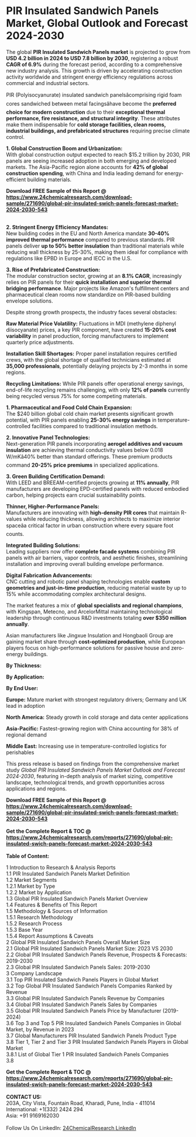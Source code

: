 <h1>PIR Insulated Sandwich Panels Market, Global Outlook and Forecast 2024-2030</h1><p>The global <strong>PIR Insulated Sandwich Panels market</strong> is projected to grow from <strong>USD 4.2 billion in 2024 to USD 7.8 billion by 2030</strong>, registering a robust <strong>CAGR of 6.9%</strong> during the forecast period, according to a comprehensive new industry analysis. This growth is driven by accelerating construction activity worldwide and stringent energy efficiency regulations across commercial and industrial sectors.</p><p>PIR (Polyisocyanurate) insulated sandwich panelsâcomprising rigid foam cores sandwiched between metal facingsâhave become the <strong>preferred choice for modern construction</strong> due to their <strong>exceptional thermal performance, fire resistance, and structural integrity</strong>. These attributes make them indispensable for <strong>cold storage facilities, clean rooms, industrial buildings, and prefabricated structures</strong> requiring precise climate control.</p><p><strong>1. Global Construction Boom and Urbanization:</strong><br>
With global construction output expected to reach $15.2 trillion by 2030, PIR panels are seeing increased adoption in both emerging and developed markets. The Asia-Pacific region alone accounts for <strong>42% of global construction spending</strong>, with China and India leading demand for energy-efficient building materials.</p><div><b>Download FREE Sample of this Report @ 
            <a href="https://www.24chemicalresearch.com/download-sample/271690/global-pir-insulated-swich-panels-forecast-market-2024-2030-543">
            https://www.24chemicalresearch.com/download-sample/271690/global-pir-insulated-swich-panels-forecast-market-2024-2030-543</a></b></div><br><p><strong>2. Stringent Energy Efficiency Mandates:</strong><br>
New building codes in the EU and North America mandate <strong>30-40% improved thermal performance</strong> compared to previous standards. PIR panels deliver <strong>up to 50% better insulation</strong> than traditional materials while reducing wall thickness by 25-30%, making them ideal for compliance with regulations like EPBD in Europe and IECC in the U.S.</p><p><strong>3. Rise of Prefabricated Construction:</strong><br>
The modular construction sector, growing at an <strong>8.1% CAGR</strong>, increasingly relies on PIR panels for their <strong>quick installation and superior thermal bridging performance</strong>. Major projects like Amazon's fulfillment centers and pharmaceutical clean rooms now standardize on PIR-based building envelope solutions.</p><p>Despite strong growth prospects, the industry faces several obstacles:</p><p><strong>Raw Material Price Volatility:</strong> Fluctuations in MDI (methylene diphenyl diisocyanate) prices, a key PIR component, have created <strong>15-20% cost variability</strong> in panel production, forcing manufacturers to implement quarterly price adjustments.</p><p><strong>Installation Skill Shortages:</strong> Proper panel installation requires certified crews, with the global shortage of qualified technicians estimated at <strong>35,000 professionals</strong>, potentially delaying projects by 2-3 months in some regions.</p><p><strong>Recycling Limitations:</strong> While PIR panels offer operational energy savings, end-of-life recycling remains challenging, with only <strong>12% of panels</strong> currently being recycled versus 75% for some competing materials.</p><p><strong>1. Pharmaceutical and Food Cold Chain Expansion:</strong><br>
The $240 billion global cold chain market presents significant growth potential, with PIR panels enabling <strong>25-30% energy savings</strong> in temperature-controlled facilities compared to traditional insulation methods.</p><p><strong>2. Innovative Panel Technologies:</strong><br>
Next-generation PIR panels incorporating <strong>aerogel additives and vacuum insulation</strong> are achieving thermal conductivity values below 0.018 W/mKâ40% better than standard offerings. These premium products command <strong>20-25% price premiums</strong> in specialized applications.</p><p><strong>3. Green Building Certification Demand:</strong><br>
With LEED and BREEAM-certified projects growing at <strong>11% annually</strong>, PIR manufacturers are developing EPD-certified panels with reduced embodied carbon, helping projects earn crucial sustainability points.</p><p><strong>Thinner, Higher-Performance Panels:</strong><br>
	Manufacturers are innovating with <strong>high-density PIR cores</strong> that maintain R-values while reducing thickness, allowing architects to maximize interior spaceâa critical factor in urban construction where every square foot counts.</p><p><strong>Integrated Building Solutions:</strong><br>
	Leading suppliers now offer <strong>complete facade systems</strong> combining PIR panels with air barriers, vapor controls, and aesthetic finishes, streamlining installation and improving overall building envelope performance.</p><p><strong>Digital Fabrication Advancements:</strong><br>
	CNC cutting and robotic panel shaping technologies enable <strong>custom geometries and just-in-time production</strong>, reducing material waste by up to 15% while accommodating complex architectural designs.</p><p>The market features a mix of <strong>global specialists and regional champions</strong>, with Kingspan, Metecno, and ArcelorMittal maintaining technological leadership through continuous R&amp;D investments totaling <strong>over $350 million annually</strong>.</p><p>Asian manufacturers like Jingxue Insulation and Hongbaoli Group are gaining market share through <strong>cost-optimized production</strong>, while European players focus on high-performance solutions for passive house and zero-energy buildings.</p><p><strong>By Thickness:</strong></p><p><strong>By Application:</strong></p><p><strong>By End User:</strong></p><p><strong>Europe:</strong> Mature market with strongest regulatory drivers; Germany and UK lead in adoption</p><p><strong>North America:</strong> Steady growth in cold storage and data center applications</p><p><strong>Asia-Pacific:</strong> Fastest-growing region with China accounting for 38% of regional demand</p><p><strong>Middle East:</strong> Increasing use in temperature-controlled logistics for perishables</p><p>This press release is based on findings from the comprehensive market study <em>Global PIR Insulated Sandwich Panels Market Outlook and Forecast 2024-2030</em>, featuring in-depth analysis of market sizing, competitive landscape, technological trends, and growth opportunities across applications and regions.</p><div><b>Download FREE Sample of this Report @ 
            <a href="https://www.24chemicalresearch.com/download-sample/271690/global-pir-insulated-swich-panels-forecast-market-2024-2030-543">
            https://www.24chemicalresearch.com/download-sample/271690/global-pir-insulated-swich-panels-forecast-market-2024-2030-543</a></b></div><br><div><b>Get the Complete Report & TOC @ 
            <a href="https://www.24chemicalresearch.com/reports/271690/global-pir-insulated-swich-panels-forecast-market-2024-2030-543">
            https://www.24chemicalresearch.com/reports/271690/global-pir-insulated-swich-panels-forecast-market-2024-2030-543</a></b></div><br>
            <b>Table of Content:</b><p>1 Introduction to Research & Analysis Reports<br />
    1.1 PIR Insulated Sandwich Panels Market Definition<br />
    1.2 Market Segments<br />
        1.2.1 Market by Type<br />
        1.2.2 Market by Application<br />
    1.3 Global PIR Insulated Sandwich Panels Market Overview<br />
    1.4 Features & Benefits of This Report<br />
    1.5 Methodology & Sources of Information<br />
        1.5.1 Research Methodology<br />
        1.5.2 Research Process<br />
        1.5.3 Base Year<br />
        1.5.4 Report Assumptions & Caveats<br />
2 Global PIR Insulated Sandwich Panels Overall Market Size<br />
    2.1 Global PIR Insulated Sandwich Panels Market Size: 2023 VS 2030<br />
    2.2 Global PIR Insulated Sandwich Panels Revenue, Prospects & Forecasts: 2019-2030<br />
    2.3 Global PIR Insulated Sandwich Panels Sales: 2019-2030<br />
3 Company Landscape<br />
    3.1 Top PIR Insulated Sandwich Panels Players in Global Market<br />
    3.2 Top Global PIR Insulated Sandwich Panels Companies Ranked by Revenue<br />
    3.3 Global PIR Insulated Sandwich Panels Revenue by Companies<br />
    3.4 Global PIR Insulated Sandwich Panels Sales by Companies<br />
    3.5 Global PIR Insulated Sandwich Panels Price by Manufacturer (2019-2024)<br />
    3.6 Top 3 and Top 5 PIR Insulated Sandwich Panels Companies in Global Market, by Revenue in 2023<br />
    3.7 Global Manufacturers PIR Insulated Sandwich Panels Product Type<br />
    3.8 Tier 1, Tier 2 and Tier 3 PIR Insulated Sandwich Panels Players in Global Market<br />
        3.8.1 List of Global Tier 1 PIR Insulated Sandwich Panels Companies<br />
        3.8</p><div><b>Get the Complete Report & TOC @ 
            <a href="https://www.24chemicalresearch.com/reports/271690/global-pir-insulated-swich-panels-forecast-market-2024-2030-543">
            https://www.24chemicalresearch.com/reports/271690/global-pir-insulated-swich-panels-forecast-market-2024-2030-543</a></b></div><br><b>CONTACT US:</b><br>
            203A, City Vista, Fountain Road, Kharadi, Pune, India - 411014<br>
            International: +1(332) 2424 294<br>
            Asia: +91 9169162030 <br><br>
            Follow Us On LinkedIn: <a href="https://www.linkedin.com/company/24chemicalresearch/">24ChemicalResearch LinkedIn</a>